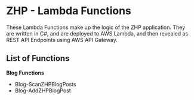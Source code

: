 # ZHP - Lambda Functions

These Lambda Functions make up the logic of the ZHP application.  They are written in C#, and are deployed to AWS Lambda, and then revealed as REST API Endpoints using AWS API Gateway.

## List of Functions
__Blog Functions__
* Blog-ScanZHPBlogPosts
* Blog-AddZHPBlogPost